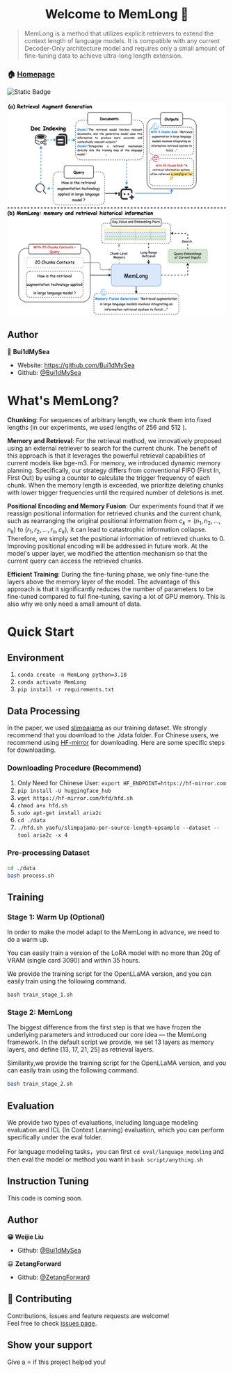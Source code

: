 <h1 align="center">Welcome to MemLong 👋</h1>

> MemLong is a method that utilizes explicit retrievers to extend the context length of language models. It is compatible with any current Decoder-Only architecture model and requires only a small amount of fine-tuning data to achieve ultra-long length extension. 

### 🏠 [Homepage](https://github.com/Bui1dMySea/MemLong) 
![Static Badge](https://img.shields.io/badge/arxiv-2408.16967-blue?labelColor=red&link=https%3A%2F%2Farxiv.org%2Fpdf%2F2408.16967)

![MemLong](./asset/illustration.png)
## Author

👤 **Bui1dMySea**

* Website: https://github.com/Bui1dMySea
* Github: [@Bui1dMySea](https://github.com/Bui1dMySea)

# What's MemLong?
**Chunking**: For sequences of arbitrary length, we chunk them into fixed lengths (in our experiments, we used lengths of 256 and 512  ).  

**Memory and Retrieval**: For the retrieval method, we innovatively proposed using an external retriever to search for the current chunk. The benefit of this approach is that it leverages the powerful retrieval capabilities of current models like bge-m3. For memory, we introduced dynamic memory planning. Specifically, our strategy differs from conventional FIFO (First In, First Out) by using a counter to calculate the trigger frequency of each chunk. When the memory length is exceeded, we prioritize deleting chunks with lower trigger frequencies until the required number of deletions is met.       

**Positional Encoding and Memory Fusion**: Our experiments found that if we reassign positional information for retrieved chunks and the current chunk, such as rearranging the original positional information from $c_k=(n_1,n_2,...,n_k)$ to $(r_1,r_2,...,r_n,c_k)$, it can lead to catastrophic information collapse. Therefore, we simply set the positional information of retrieved chunks to 0. Improving positional encoding will be addressed in future work. At the model's upper layer, we modified the attention mechanism so that the current query can access the retrieved chunks.     

**Efficient Training**: During the fine-tuning phase, we only fine-tune the layers above the memory layer of the model. The advantage of this approach is that it significantly reduces the number of parameters to be fine-tuned compared to full fine-tuning, saving a lot of GPU memory. This is also why we only need a small amount of data. 

# Quick Start

## Environment
1. `conda create -n MemLong python=3.10`
2. `conda activate MemLong`
3. `pip install -r requirements.txt`

## Data Processing

In the paper, we used [slimpajama](https://huggingface.co/datasets/yaofu/slimpajama-per-source-length-upsample) as our training dataset. We strongly recommend that you download to the ./data folder. For Chinese users, we recommend using [HF-mirror](https://hf-mirror.com) for downloading. Here are some specific steps for downloading.

### Downloading Procedure (Recommend)

1. Only Need for Chinese User: `export HF_ENDPOINT=https://hf-mirror.com` 
2. `pip install -U huggingface_hub`
3. `wget https://hf-mirror.com/hfd/hfd.sh`
4. `chmod a+x hfd.sh`
5. `sudo apt-get install aria2c`
6. `cd ./data`
7. `./hfd.sh yaofu/slimpajama-per-source-length-upsample --dataset --tool aria2c -x 4`

### Pre-processing Dataset

```bash
cd ./data
bash process.sh
```

## Training

### Stage 1: Warm Up (Optional)

In order to make the model adapt to the MemLong in advance, we need to do a warm up. 

You can easily train a version of the LoRA model with no more than 20g of VRAM (single card 3090) and within 35 hours.

We provide the training script for the OpenLLaMA version, and you can easily train using the following command.

```
bash train_stage_1.sh
```

### Stage 2:  MemLong 

The biggest difference from the first step is that we have frozen the underlying parameters and introduced our core idea — the MemLong framework. In the default script we provide, we set 13 layers as memory layers, and define [13, 17, 21, 25] as retrieval layers.

Similarity,we provide the training script for the OpenLLaMA version, and you can easily train using the following command.

```bash
bash train_stage_2.sh
```



## Evaluation

We provide two types of evaluations, including language modeling evaluation and ICL (In Context Learning) evaluation, which you can perform specifically under the eval folder.

For language modeling tasks，you can first `cd eval/language_modeling` and then eval the model or method you want in `bash script/anything.sh` 

## Instruction Tuning
This code is coming soon.

## Author

**😀 Weijie Liu**

* Github: [@Bui1dMySea](https://github.com/Bui1dMySea)

😀 **ZetangForward**

- Github: [@ZetangForward](https://github.com/ZetangForward)

## 🤝 Contributing

Contributions, issues and feature requests are welcome!<br />Feel free to check [issues page](https://github.com/Bui1dMySea/MemLong/issues). 

## Show your support

Give a ⭐️ if this project helped you!